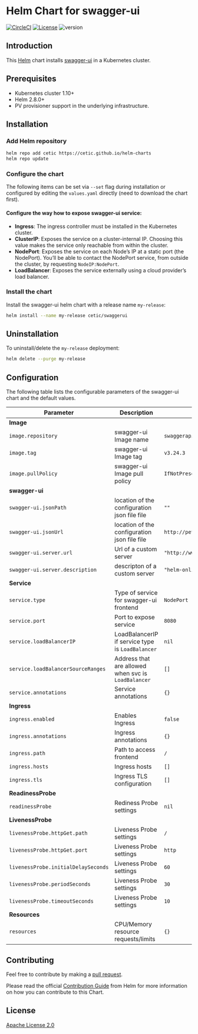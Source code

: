 # Helm Chart for swagger-ui

[![CircleCI](https://circleci.com/gh/cetic/helm-swagger-ui.svg?style=svg)](https://circleci.com/gh/cetic/helm-swagger-ui/tree/master) [![License](https://img.shields.io/badge/License-Apache%202.0-blue.svg)](https://opensource.org/licenses/Apache-2.0) ![version](https://img.shields.io/github/tag/cetic/helm-swagger-ui.svg?label=release)

## Introduction

This [Helm](https://github.com/kubernetes/helm) chart installs [swagger-ui](https://github.com/swagger-ui-api/swagger-ui) in a Kubernetes cluster.

## Prerequisites

- Kubernetes cluster 1.10+
- Helm 2.8.0+
- PV provisioner support in the underlying infrastructure.

## Installation

### Add Helm repository

```bash
helm repo add cetic https://cetic.github.io/helm-charts
helm repo update
```

### Configure the chart

The following items can be set via `--set` flag during installation or configured by editing the `values.yaml` directly (need to download the chart first).

#### Configure the way how to expose swagger-ui service:

- **Ingress**: The ingress controller must be installed in the Kubernetes cluster.
- **ClusterIP**: Exposes the service on a cluster-internal IP. Choosing this value makes the service only reachable from within the cluster.
- **NodePort**: Exposes the service on each Node’s IP at a static port (the NodePort). You’ll be able to contact the NodePort service, from outside the cluster, by requesting `NodeIP:NodePort`.
- **LoadBalancer**: Exposes the service externally using a cloud provider’s load balancer.

### Install the chart

Install the swagger-ui helm chart with a release name `my-release`:

```bash
helm install --name my-release cetic/swaggerui
```

## Uninstallation

To uninstall/delete the `my-release` deployment:

```bash
helm delete --purge my-release
```

## Configuration

The following table lists the configurable parameters of the swagger-ui chart and the default values.

| Parameter                                                                   | Description                                                                                                        | Default                         |
| --------------------------------------------------------------------------- | -------------------------------------------------------------------------------------------------------------------| ------------------------------- |
| **Image**                                                                   |
| `image.repository`                                                          | swagger-ui Image name                                                                                              | `swaggerapi/swagger-ui`         |
| `image.tag`                                                                 | swagger-ui Image tag                                                                                               | `v3.24.3`                      |
| `image.pullPolicy`                                                          | swagger-ui Image pull policy                                                                                       | `IfNotPresent`                  |
| **swagger-ui**                                                              |
| `swagger-ui.jsonPath`                                                       | location of the configuration json file file                                                                       | `""`                            |
| `swagger-ui.jsonUrl`                                                        | location of the configuration json file file                                                                       | `http://petstore.swagger.io/v2/swagger.json` |
| `swagger-ui.server.url`                                                     | Url of a custom server                                                                                             | `"http://www.google.be"`        |
| `swagger-ui.server.description`                                             | descripton of a custom server                                                                                      | `"helm-online"`                 |
| **Service**                                                                 |
| `service.type`                                                              | Type of service for swagger-ui frontend                                                                            | `NodePort`                      |
| `service.port`                                                              | Port to expose service                                                                                             | `8080`                          |
| `service.loadBalancerIP`                                                    | LoadBalancerIP if service type is `LoadBalancer`                                                                   | `nil`                           |
| `service.loadBalancerSourceRanges`                                          | Address that are allowed when svc is `LoadBalancer`                                                                | `[]`                            |
| `service.annotations`                                                       | Service annotations                                                                                                | `{}`                            |
| **Ingress**                                                                 |
| `ingress.enabled`                                                           | Enables Ingress                                                                                                    | `false`                         |
| `ingress.annotations`                                                       | Ingress annotations                                                                                                | `{}`                            |
| `ingress.path`                                                              | Path to access frontend                                                                                            | `/`                             |
| `ingress.hosts`                                                             | Ingress hosts                                                                                                      | `[]`                            |
| `ingress.tls`                                                               | Ingress TLS configuration                                                                                          | `[]`                            |
| **ReadinessProbe**                                                          |
| `readinessProbe`                                                            | Rediness Probe settings                                                                                            | `nil`                           |
| **LivenessProbe**                                                           | 
| `livenessProbe.httpGet.path`                                                | Liveness Probe settings                                                                                            | `/`                             |
| `livenessProbe.httpGet.port`                                                | Liveness Probe settings                                                                                            | `http`                          |
| `livenessProbe.initialDelaySeconds`                                         | Liveness Probe settings                                                                                            | `60`                            |
| `livenessProbe.periodSeconds`                                               | Liveness Probe settings                                                                                            | `30`                            |
| `livenessProbe.timeoutSeconds`                                              | Liveness Probe settings                                                                                            | `10`                            |
| **Resources**                                                               |
| `resources`                                                                 | CPU/Memory resource requests/limits                                                                                | `{}`                            |

## Contributing

Feel free to contribute by making a [pull request](https://github.com/cetic/helm-swagger-ui/pull/new/master).

Please read the official [Contribution Guide](https://github.com/helm/charts/blob/master/CONTRIBUTING.md) from Helm for more information on how you can contribute to this Chart.

## License

[Apache License 2.0](/LICENSE.md)
